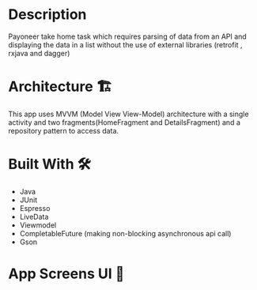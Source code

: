 # Description
Payoneer take home task which requires parsing of data from an API and displaying the data in a list without the use of external libraries (retrofit , rxjava and dagger)


# Architecture  🏗
This app uses MVVM (Model View View-Model) architecture with a single activity and two fragments(HomeFragment and DetailsFragment) and a repository pattern to access data.  


# Built With  🛠	
* Java
* JUnit
* Espresso
* LiveData
* Viewmodel
* CompletableFuture (making non-blocking asynchronous api call)
* Gson

# App Screens UI 🎨






